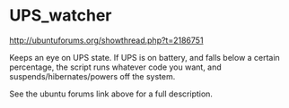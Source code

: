 UPS_watcher
===========

http://ubuntuforums.org/showthread.php?t=2186751

Keeps an eye on UPS state. If UPS is on battery, and falls below a certain percentage, the script runs whatever code you want, and suspends/hibernates/powers off the system.

See the ubuntu forums link above for a full description.
